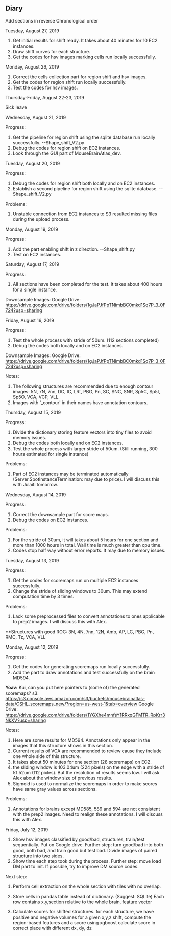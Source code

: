 ## Diary

Add sections in reverse Chronological order

Tuesday, August 27, 2019
1. Get initial results for shift ready. It takes about 40 minutes for 10 EC2 instances.
2. Draw shift curves for each structure.
2. Get the codes for hsv images marking cells run locally successfully.

Monday, August 26, 2019
1. Correct the cells collection part for region shift and hsv images.
2. Get the codes for region shift run locally successfully.
3. Test the codes for hsv images.

Thursday-Friday, August 22-23, 2019

Sick leave

Wednesday, August 21, 2019

Progress:
1. Get the pipeline for region shift using the sqlite database run locally successfully. --Shape_shift_V2.py
2. Debug the codes for region shift on EC2 instances.
3. Look through the GUI part of MouseBrainAtlas_dev.

Tuesday, August 20, 2019

Progress:
1. Debug the codes for region shift both locally and on EC2 instances.
2. Establish a second pipeline for region shift using the sqlite database. --Shape_shift_V2.py

Problems:
1. Unstable connection from EC2 instances to S3 resulted missing files during the upload process.

Monday, August 19, 2019

Progress:
1. Add the part enabling shift in z direction. --Shape_shift.py
2. Test on EC2 instances.

Saturday, August 17, 2019

Progress:
1. All sections have been completed for the test. It takes about 400 hours for a single instance.

Downsample Images:
Google Drive: https://drive.google.com/drive/folders/1gJaPJfPpTNimbBC0mkd1Sq7P_3_0F724?usp=sharing

Friday, August 16, 2019

Progress:
1. Test the whole process with stride of 50um. (112 sections completed)
2. Debug the codes both locally and on EC2 instances.

Downsample Images:
Google Drive: https://drive.google.com/drive/folders/1gJaPJfPpTNimbBC0mkd1Sq7P_3_0F724?usp=sharing

Notes: 
1. The following structures are recommended due to enough contour images: 
5N, 7N, 7nn, DC, IC, LRt, PBG, Pn, SC, SNC, SNR, Sp5C, Sp5I, Sp5O, VCA, VCP, VLL.
2. Images with '_contour' in their names have annotation contours.


Thursday, August 15, 2019

Progress:
1. Divide the dictionary storing feature vectors into tiny files to avoid memory issues.
2. Debug the codes both locally and on EC2 instances.
3. Test the whole process with larger stride of 50um. (Still running, 300 hours estimated for single instance)

Problems:
1. Part of EC2 instances may be terminated automatically (Server.SpotInstanceTermination: may due to price). I will discuss this with Julaiti tomorrow.

Wednesday, August 14, 2019

Progress:
1. Correct the downsample part for score maps.
2. Debug the codes on EC2 instances.

Problems:
1. For the stride of 30um, it will takes about 5 hours for one section and more than 1000 hours in total.
Wall time is much greater than cpu time.
2. Codes stop half way without error reports. It may due to memory issues.

Tuesday, August 13, 2019

Progress:
1. Get the codes for scoremaps run on multiple EC2 instances successfully.
2. Change the stride of sliding windows to 30um. This may extend computation time by 3 times.

Problems:
1. Lack some preprocessed files to convert annotations to ones applicable to prep2 images. I will discuss this with Alex.

**Structures with good ROC: 3N, 4N, 7nn, 12N, Amb, AP, LC, PBG, Pn, RMC, Tz, VCA, VLL

Monday, August 12, 2019

Progress:
1. Get the codes for generating scoremaps run locally successfully.
2. Add the part to draw annotations and test successfully on the brain MD594.

**Yoav:** Kui, can you put here pointers to (some of) the generated scoremaps?
s3: https://s3.console.aws.amazon.com/s3/buckets/mousebrainatlas-data/CSHL_scoremaps_new/?region=us-west-1&tab=overview
Google Drive: https://drive.google.com/drive/folders/1YGXhe4mnfsY1RRxqGFMTR_RpKrr3NkXV?usp=sharing

Notes: 
1. Here are some results for MD594. Annotations only appear in the images that this structure shows in this section.
2. Current results of VCA are recommended to review cause they include one whole side of this structure.
3. It takes about 50 minutes for one section (28 scoremaps) on EC2. 
4. the sliding window is 103.04um (224 pixels) on the edge with a stride of 51.52um (112 pixles). But the resolution of results seems low. I will ask Alex about the window size of previous results.
5. Sigmoid is used to normalize the scoremaps in order to make scores have same gray values across sections. 


Problems:
1. Annotations for brains except MD585, 589 and 594 are not consistent with the prep2 images. 
Need to realign these annotations. I will discuss this with Alex.


Friday, July 12, 2019

1. Show hsv images classified by good/bad, structures, train/test sequentially. Put on Google drive.
Further step: turn good/bad into both good, both bad, and train good but test bad. Divide images of paired structure into two sides.
2. Show time each step took during the process.
Further step: move load DM part to init. If possible, try to improve DM source codes.

Next step:
1. Perform cell extraction on the whole section with tiles with no overlap. 
2. Store cells in pandas table instead of dictionary. (Suggest: SQLite)
Each row contains x,y,section relative to the whole brain, feature vector

3. Calculate scores for shifted structures.
for each structure, we have positive and negative volumes 
for a given x,y,z shift, compute the region-based features and a score using xgboost
calculate score in correct place with different dx, dy, dz
